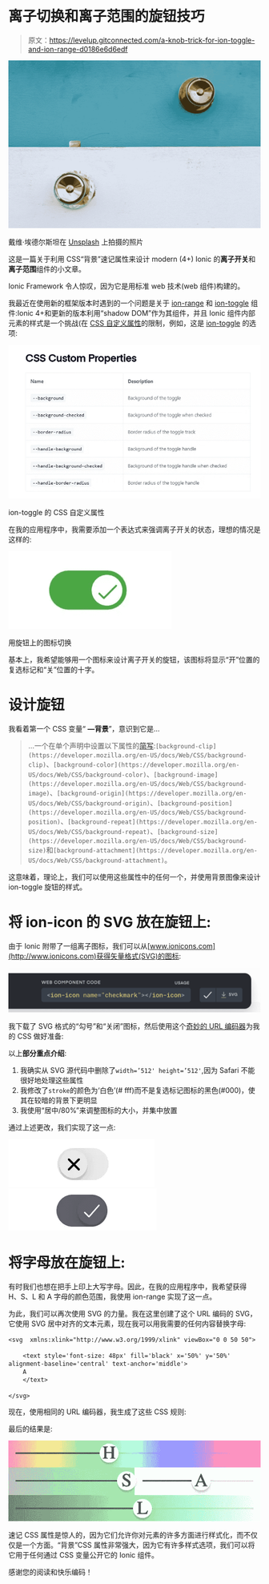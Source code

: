 # 离子切换和离子范围的旋钮技巧

> 原文：<https://levelup.gitconnected.com/a-knob-trick-for-ion-toggle-and-ion-range-d0186e6d6edf>

![](img/dbbf6f33a8fd11121ebf94943dd10fda.png)

戴维·埃德尔斯坦在 [Unsplash](https://unsplash.com?utm_source=medium&utm_medium=referral) 上拍摄的照片

这是一篇关于利用 CSS“背景”速记属性来设计 modern (4+) Ionic 的**离子开关**和**离子范围**组件的小文章。

Ionic Framework 令人惊叹，因为它是用标准 web 技术(web 组件)构建的。

我最近在使用新的框架版本时遇到的一个问题是关于 [ion-range](https://ionicframework.com/docs/api/range) 和 [ion-toggle](https://ionicframework.com/docs/api/toggle) 组件:Ionic 4+和更新的版本利用“shadow DOM”作为其组件，并且 Ionic 组件内部元素的样式是一个挑战(在 [CSS 自定义属性](https://medium.com/u/bb8eea5f6816#css-custom-properties)的限制，例如，这是 [ion-toggle](https://ionicframework.com/docs/api/toggle) 的选项:

![](img/e922d235872f42ce65493856d3237ecd.png)

ion-toggle 的 CSS 自定义属性

在我的应用程序中，我需要添加一个表达式来强调离子开关的状态，理想的情况是这样的:

![](img/e05acbb2fee19ad62a7cd7aa724b1225.png)

用旋钮上的图标切换

基本上，我希望能够用一个图标来设计离子开关的旋钮，该图标将显示“开”位置的复选标记和“关”位置的十字。

# 设计旋钮

我看着第一个 CSS 变量“ **—背景**”，意识到它是…

> …一个在单个声明中设置以下属性的[简写](https://developer.mozilla.org/en-US/docs/Web/CSS/Shorthand_properties):`[background-clip](https://developer.mozilla.org/en-US/docs/Web/CSS/background-clip)`、`[background-color](https://developer.mozilla.org/en-US/docs/Web/CSS/background-color)`、`[background-image](https://developer.mozilla.org/en-US/docs/Web/CSS/background-image)`、`[background-origin](https://developer.mozilla.org/en-US/docs/Web/CSS/background-origin)`、`[background-position](https://developer.mozilla.org/en-US/docs/Web/CSS/background-position)`、`[background-repeat](https://developer.mozilla.org/en-US/docs/Web/CSS/background-repeat)`、`[background-size](https://developer.mozilla.org/en-US/docs/Web/CSS/background-size)`和`[background-attachment](https://developer.mozilla.org/en-US/docs/Web/CSS/background-attachment)`。

这意味着，理论上，我们可以使用这些属性中的任何一个，并使用背景图像来设计 ion-toggle 旋钮的样式。

# 将 ion-icon 的 SVG 放在旋钮上:

由于 Ionic 附带了一组离子图标，我们可以从[www.ionicons.com](http://www.ionicons.com)获得矢量格式(SVG)的图标:

![](img/adf764ef0d2ff647032d187b0dcb002c.png)

我下载了 SVG 格式的“勾号”和“关闭”图标，然后使用这个[奇妙的 URL 编码器](https://yoksel.github.io/url-encoder/)为我的 CSS 做好准备:

以上**部分重点介绍**:

1.  我确实从 SVG 源代码中删除了`width=’512' height=’512'`,因为 Safari 不能很好地处理这些属性
2.  我修改了`stroke`的颜色为‘白色’(# fff)而不是复选标记图标的黑色(#000)，使其在较暗的背景下更明显
3.  我使用“居中/80%”来调整图标的大小，并集中放置

通过上述更改，我们实现了这一点:

![](img/ad4c0d5200ea9198fda55a4646242ff4.png)![](img/f4468e43b2fb8b23f777a64eed74a5a9.png)

# 将字母放在旋钮上:

有时我们也想在把手上印上大写字母。因此，在我的应用程序中，我希望获得 H、S、L 和 A 字母的颜色范围，我使用 ion-range 实现了这一点。

为此，我们可以再次使用 SVG 的力量。我在这里创建了这个 URL 编码的 SVG，它使用 SVG 居中对齐的文本元素，现在我可以用我需要的任何内容替换字母:

```
<svg  xmlns:xlink="http://www.w3.org/1999/xlink" viewBox="0 0 50 50">

    <text style='font-size: 48px' fill='black' x='50%' y='50%' alignment-baseline='central' text-anchor='middle'>
    A
    </text>

</svg>
```

现在，使用相同的 URL 编码器，我生成了这些 CSS 规则:

最后的结果是:

![](img/9f0c453c1249825b60d0ac4cbc031781.png)

速记 CSS 属性是惊人的，因为它们允许你对元素的许多方面进行样式化，而不仅仅是一个方面。“背景”CSS 属性非常强大，因为它有许多样式选项，我们可以将它用于任何通过 CSS 变量公开它的 Ionic 组件。

感谢您的阅读和快乐编码！